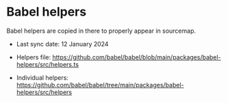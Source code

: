 # Babel helpers

Babel helpers are copied in there to properly appear in sourcemap.

- Last sync date: 12 January 2024

- Helpers file: https://github.com/babel/babel/blob/main/packages/babel-helpers/src/helpers.ts
- Individual helpers: https://github.com/babel/babel/tree/main/packages/babel-helpers/src/helpers
